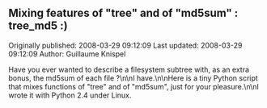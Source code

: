 ## Mixing features of "tree" and of "md5sum" : tree_md5 :) 
Originally published: 2008-03-29 09:12:09 
Last updated: 2008-03-29 09:12:09 
Author: Guillaume Knispel 
 
Have you ever wanted to describe a filesystem subtree with, as an extra bonus, the md5sum of each file ?\n\nI have.\n\nHere is a tiny Python script that mixes functions of "tree" and of "md5sum", just for your pleasure.\n\nI wrote it with Python 2.4 under Linux.